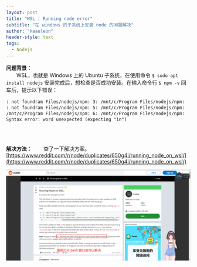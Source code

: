 ```yaml
---
layout: post
title: "WSL | Running node error"
subtitle: "在 windows 的子系统上安装 node 的问题解决"
author: "Haauleon"
header-style: text
tags:
  - Nodejs
---
```


**问题背景：**       
&emsp;&emsp;WSL，也就是 Windows 上的 Ubuntu 子系统，在使用命令 `$ sudo apt install nodejs` 安装完成后，想检查是否成功安装。在输入命令行 `$ npm -v` 回车后，提示以下错误：        
```
: not foundram Files/nodejs/npm: 3: /mnt/c/Program Files/nodejs/npm:
: not foundram Files/nodejs/npm: 5: /mnt/c/Program Files/nodejs/npm:
/mnt/c/Program Files/nodejs/npm: 6: /mnt/c/Program Files/nodejs/npm: Syntax error: word unexpected (expecting "in")
```     
<br><br>

**解决方法：**
&emsp;&emsp;查了一下解决方案。[https://www.reddit.com/r/node/duplicates/650g4i/running_node_on_wsl/](https://www.reddit.com/r/node/duplicates/650g4i/running_node_on_wsl/)        

![](\img\in-post\others\2021-03-26-wsl-node-error-1.png)